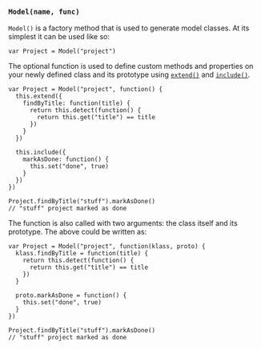 ### `Model(name, func)`

`Model()` is a factory method that is used to generate model classes. At its simplest it can be used like so:

    var Project = Model("project")

The optional function is used to define custom methods and properties on your newly defined class and its prototype using [`extend()`](#extend) and [`include()`](#include).

    var Project = Model("project", function() {
      this.extend({
        findByTitle: function(title) {
          return this.detect(function() {
            return this.get("title") == title
          })
        }
      })

      this.include({
        markAsDone: function() {
          this.set("done", true)
        }
      })
    })

    Project.findByTitle("stuff").markAsDone()
    // "stuff" project marked as done

The function is also called with two arguments: the class itself and its prototype. The above could be written as:

    var Project = Model("project", function(klass, proto) {
      klass.findByTitle = function(title) {
        return this.detect(function() {
          return this.get("title") == title
        })
      }

      proto.markAsDone = function() {
        this.set("done", true)
      }
    })

    Project.findByTitle("stuff").markAsDone()
    // "stuff" project marked as done
